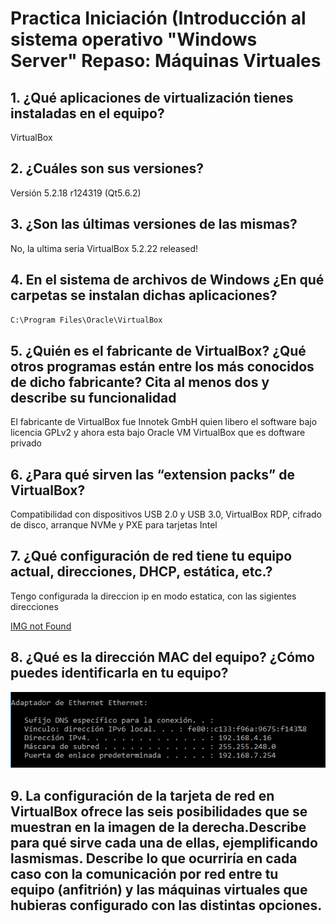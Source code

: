 # Practica Iniciación (Introducción al sistema operativo "Windows Server" Repaso: Máquinas Virtuales

## 1. ¿Qué aplicaciones de virtualización tienes instaladas en el equipo?

VirtualBox

## 2. ¿Cuáles son sus versiones?

Versión 5.2.18 r124319 (Qt5.6.2)

## 3. ¿Son las últimas versiones de las mismas?

No, la ultima seria VirtualBox 5.2.22 released!

## 4. En el sistema de archivos de Windows ¿En qué carpetas se instalan dichas aplicaciones?

`C:\Program Files\Oracle\VirtualBox`

## 5. ¿Quién es el fabricante de VirtualBox? ¿Qué otros programas están entre los más conocidos de dicho fabricante? Cita al menos dos y describe su funcionalidad

El fabricante de VirtualBox fue Innotek GmbH quien libero el software bajo licencia GPLv2 y ahora esta bajo Oracle VM VirtualBox que es doftware privado

## 6. ¿Para qué sirven las “extension packs” de VirtualBox?

Compatibilidad con dispositivos USB 2.0 y USB 3.0, VirtualBox RDP, cifrado de disco, arranque NVMe y PXE para tarjetas Intel

## 7. ¿Qué configuración de red tiene tu equipo actual, direcciones, DHCP, estática, etc.?

Tengo configurada la direccion ip en modo estatica, con las sigientes direcciones

[IMG not Found](capturas/originales/captura1.png)


## 8. ¿Qué es la dirección MAC del equipo? ¿Cómo puedes identificarla en tu equipo?

![IMG not Found](capturas/originales/captura1.png)


## 9. La configuración de la tarjeta de red en VirtualBox ofrece las seis posibilidades que se muestran en la imagen de la derecha.Describe para qué sirve cada una de ellas, ejemplificando lasmismas. Describe lo que ocurriría en cada caso con la comunicación por red entre tu equipo (anfitrión) y las máquinas virtuales que hubieras configurado con las distintas opciones.